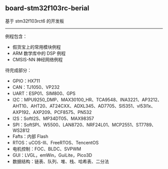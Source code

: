 ## board-stm32f103rc-berial

基于 stm32f103rct6 的开发板

---

例程包含：

* 假货宝上的常用模块例程
* ARM 数学库中的 DSP 例程
* CMSIS-NN 神经网络例程

待完成部分：

* GPIO：HX711
* CAN：TJ1050、VP232
* UART：ESP01、SIM800、GPS
* I2C：MPU9250_DMP、MAX30100_HR、TCA9548、INA3221、AP3212、AHT10、AHT20、AT24CXX、ADXL345、AD7705、SI5351、vl53l1x、AXP192、AXP209、PCF8575、PN532
* I2S：SoftI2S、MP34DT05、MAX98357
* SPI：SoftSPI、W5500、LAN8720、NRF24L01、MCP2551、ST7789、WS2812
* Fafts：内部 Flash
* RTOS：uCOS-III、FreeRTOS、TencentOS
* 电机控制：FOC、BLDC、SVPWM
* GUI：LVGL，emWin，GuiLite，Pico3D
* 数据结构：链表、队列、堆、栈、哈希表、二分法

